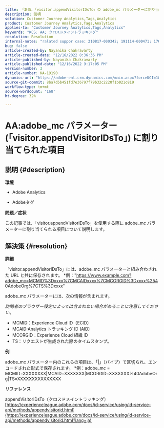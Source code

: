 ```yaml
---
title: 「ああ、「visitor.appendVisitorIDsTo」の adobe_mc パラメーターに割り当てられた項目
description: 説明
solution: Customer Journey Analytics,Tags,Analytics
product: Customer Journey Analytics,Tags,Analytics
applies-to: "Customer Journey Analytics,Tags,Analytics"
keywords: "KCS; AA; クロスドメイントラッキング"
resolution: Resolution
internal-notes: "ralated suppor case: 210817-000342; 191114-000471; 170123-000011; 220408-000014"
bug: false
article-created-by: Nayanika Chakravarty
article-created-date: "12/16/2022 8:36:36 PM"
article-published-by: Nayanika Chakravarty
article-published-date: "12/16/2022 9:17:05 PM"
version-number: 3
article-number: KA-19190
dynamics-url: "https://adobe-ent.crm.dynamics.com/main.aspx?forceUCI=1&pagetype=entityrecord&etn=knowledgearticle&id=4ad5fe51-817d-ed11-81ac-6045bd006079"
source-git-commit: 8ba7d5b451fd7e36797f79b32c2220f1b021c819
workflow-type: tm+mt
source-wordcount: '168'
ht-degree: 32%

---
```


# AA:adobe_mc パラメーター (「visitor.appendVisitorIDsTo」) に割り当てられた項目

## 説明 {#description}


<b>環境</b>

- Adobe Analytics

- Adobeタグ

<b>問題／症状</b>

この記事では、「visitor.appendVisitorIDsTo」を使用する際に adobe_mc パラメーターに割り当てられる項目について説明します。


## 解決策 {#resolution}


<b>詳細</b>

「visitor.appendVisitorIDsTo」には、adobe_mc パラメーターと組み合わされた URL と共に保存されます。
\*例：&quot;https://www.example.com?adobe_mc=MCMID%3Dxxxx%7CMCAIDxxxx%7CMCORGID%3Dxxxx%2540AdobeOrg%7CTS%3Dxxxx&quot;

adobe_mc パラメーターには、次の情報が含まれます。

*訪問者のブラウザー設定によっては含まれない場合があることに注意してください。*

- MCMID：Experience Cloud ID（ECID）
- MCAID:Analytics トラッキング ID (AID)
- MCORGID：Experience Cloud 組織 ID
- TS：リクエストが生成された際のタイムスタンプ。


<b>例</b>

adobe_mc パラメーター内のこれらの項目は、「|」（パイプ）で区切られ、エンコードされた形式で保存されます。
\*例：adobe_mc = MCMID=XXXXXXXX|MCAID=XXXXXXX|MCORGID=XXXXXXX%40AdobeOrg|TS=XXXXXXXXXXXXXXX

<b>リファレンス</b>

appendVisitorIDsTo（クロスドメイントラッキング）
[https://experienceleague.adobe.com/docs/id-service/using/id-service-api/methods/appendvisitorid.html](https://experienceleague.adobe.com/docs/id-service/using/id-service-api/methods/appendvisitorid.html?lang=ja)
